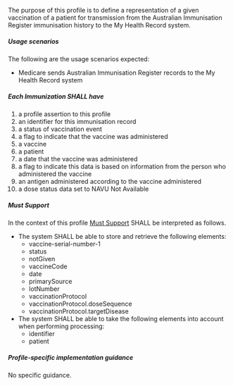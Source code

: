 The purpose of this profile is to define a representation of a given vaccination of a patient for transmission from the Australian Immunisation Register immunisation history to the My Health Record system.

##### **Usage scenarios**
The following are the usage scenarios expected:
* Medicare sends Australian Immunisation Register records to the My Health Record system

##### **Each Immunization SHALL have**
1. a profile assertion to this profile
1. an identifier for this immunisation record
1. a status of vaccination event
1. a flag to indicate that the vaccine was administered
1. a vaccine
1. a patient
1. a date that the vaccine was administered 
1. a flag to indicate this data is based on information from the person who administered the vaccine
1. an antigen administered according to the vaccine administered
1. a dose status data set to NAVU Not Available 

##### **Must Support**
In the context of this profile [Must Support](http://hl7.org/fhir/STU3/conformance-rules.html#mustSupport) SHALL be interpreted as follows.
* The system SHALL be able to store and retrieve the following elements:
   * vaccine-serial-number-1
   * status
   * notGiven
   * vaccineCode
   * date
   * primarySource
   * lotNumber
   * vaccinationProtocol
   * vaccinationProtocol.doseSequence
   * vaccinationProtocol.targetDisease
* The system SHALL be able to take the following elements into account when performing processing:
    * identifier
    * patient

##### **Profile-specific implementation guidance**
No specific guidance.

